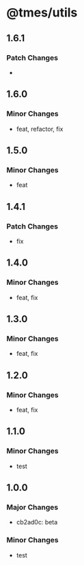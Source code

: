 # @tmes/utils

## 1.6.1

### Patch Changes

-

## 1.6.0

### Minor Changes

- feat, refactor, fix

## 1.5.0

### Minor Changes

- feat

## 1.4.1

### Patch Changes

- fix

## 1.4.0

### Minor Changes

- feat, fix

## 1.3.0

### Minor Changes

- feat, fix

## 1.2.0

### Minor Changes

- feat, fix

## 1.1.0

### Minor Changes

- test

## 1.0.0

### Major Changes

- cb2ad0c: beta

### Minor Changes

- test
